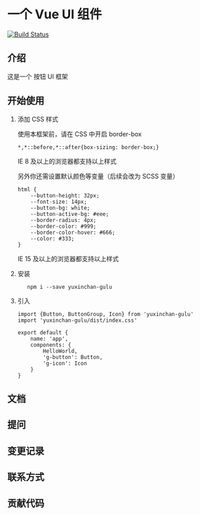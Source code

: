 # 一个 Vue UI 组件

[![Build Status](https://www.travis-ci.org/yuxinchan/yuxinchan-text-1.svg?branch=master)](https://www.travis-ci.org/yuxinchan/yuxinchan-text-1)

## 介绍

这是一个 按钮 UI 框架

## 开始使用

1. 添加 CSS 样式

    使用本框架前，请在 CSS 中开启 border-box
    
    ```
    *,*::before,*::after{box-sizing: border-box;}
    ```
    IE 8 及以上的浏览器都支持以上样式
    
    另外你还需设置默认颜色等变量（后续会改为 SCSS 变量）
    ```
    html {
        --button-height: 32px;
        --font-size: 14px;
        --button-bg: white;
        --button-active-bg: #eee;
        --border-radius: 4px;
        --border-color: #999;
        --border-color-hover: #666;
        --color: #333;
    }
    ```
    IE 15 及以上的浏览器都支持以上样式
    
2. 安装
    ```
       npm i --save yuxinchan-gulu
    ```
 
3. 引入
    ```
    import {Button, ButtonGroup, Icon} from 'yuxinchan-gulu'
    import 'yuxinchan-gulu/dist/index.css'
    
    export default {
        name: 'app',
        components: {
            HelloWorld,
            'g-button': Button,
            'g-icon': Icon
        }
    }
    ```

## 文档

## 提问

## 变更记录

## 联系方式

## 贡献代码